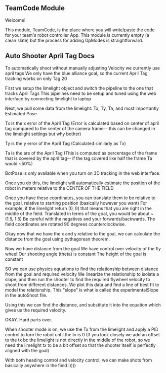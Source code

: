 ## TeamCode Module

Welcome!

This module, TeamCode, is the place where you will write/paste the code for your team's
robot controller App. This module is currently empty (a clean slate) but the
process for adding OpModes is straightforward.

## Auto Shooter April Tag Docs

To automatically shoot without manually adjusting Velocity we currently use april tags
We only have the blue alliance goal, so the current April Tag tracking works on only Tag 20

First we setup the limelight object and switch the pipeline to the one that tracks April Tags
    This pipelines need to be setup and tuned using the web interface by connecting limelight to laptop

Next, we pull some data from the limelight: Tx, Ty, Ta, and most importantly Estimated Pose

Tx is the x error of the April Tag (Error is calculated based on center of april tag compared to the center of the camera frame-- this can be changed in the limelight settings but why bother)

Ty is the y error of the April Tag (Calculated similarly as Tx)

Ta is the are of the April Tag (This is computed as percentage of the frame that is covered by the april tag-- if the tag covered like half the frame Ta would ~50%)

BotPose is only available when you turn on 3D tracking in the web interface. 

Once you do this, the limelight will automatically estimate the position of the robot in meters relative to the CENTER OF THE FIELD

Once you have these coordinates, you can translate them to be relative to the goal, relative to starting position (basically however you want)
For example, if the limelight return (0, 0) that means that you are right in the middle of the field. Translated in terms of the goal, you would be about ~(1.5, 1.5)
Be careful with the negatives and your forwards/backwards. The field coordinates are rotated 90 degrees counterclockwise.

Okay now that we have the x and y relative to the goal, we can calculate the distance from the goal using pythagorean theorem.

Now we have distance from the goal
We have control over velocity of the fly wheel
Our shooting angle (theta) is constant
The height of the goal is constant

SO we can use physics equations to find the relationship between distance from the goal and required velocity
We linearize the relationship to isolate a slope, and then run the shooter to find the required flywheel velocity to shoot from different distances.
We plot this data and find a line of best fit to model the relationship.
This "slope" is what is called the experimentalSlope in the autoShoot file.

Using this we can find the distance, and substitute it into the equation which gives us the required velocity.

OKAY. Hard parts over.

When shooter mode is on, we use the Tx from the limelight and apply a PID control to turn the robot until the tx is 0 (If you look closely we add an offset to the tx bc the limelight is not directly in the middle of the robot, so we need the limelight tx to be a bit offset so that the shooter itself is perfectly aligned with the goal)

With both heading control and velocity control, we can make shots from basically anywhere in the field :))))
